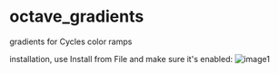 # octave_gradients
gradients for Cycles color ramps

installation, use Install from File and make sure it's enabled:
![image1](https://cloud.githubusercontent.com/assets/619340/10429386/66712cc4-70f8-11e5-833d-6432f3f51a14.png)
